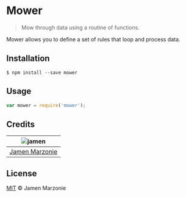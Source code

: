 # Mower
> Mow through data using a routine of functions.

Mower allows you to define a set of rules that loop and process data.

## Installation
```shell
$ npm install --save mower
```

## Usage
```javascript
var mower = require('mower');
```

## Credits
| ![jamen][avatar] |
|:---:|
| [Jamen Marzonie][github] |

## License
[MIT](LICENSE) &copy; Jamen Marzonie

[avatar]: https://avatars.githubusercontent.com/u/6251703?v=3&s=125
[github]: https://github.com/jamen
